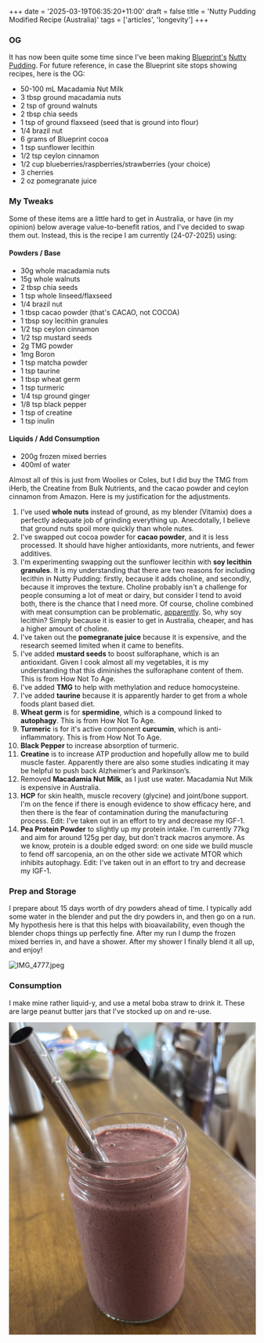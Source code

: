 +++
date = '2025-03-19T06:35:20+11:00'
draft = false
title = 'Nutty Pudding Modified Recipe (Australia)'
tags = ['articles', 'longevity']
+++

### OG

It has now been quite some time since I've been making [Blueprint's](https://protocol.bryanjohnson.com/Step-1-Step-2-Step-3) [Nutty Pudding](https://www.youtube.com/watch?v=8eb_41ZpyOQ). For future reference, in case the Blueprint site stops showing recipes, here is the OG:

- 50-100 mL Macadamia Nut Milk
- 3 tbsp ground macadamia nuts 
- 2 tsp of ground walnuts
- 2 tbsp chia seeds
- 1 tsp of ground flaxseed (seed that is ground into flour)
- 1/4 brazil nut
- 6 grams of Blueprint cocoa 
- 1 tsp sunflower lecithin
- 1/2 tsp ceylon cinnamon
- 1/2 cup blueberries/raspberries/strawberries (your choice)
- 3 cherries
- 2 oz pomegranate juice

### My Tweaks

Some of these items are a little hard to get in Australia, or have (in my opinion) below average value-to-benefit ratios, and I've decided to swap them out. Instead, this is the recipe I am currently (24-07-2025) using:


#### Powders / Base

- 30g whole macadamia nuts
- 15g whole walnuts
- 2 tbsp chia seeds
- 1 tsp whole linseed/flaxseed
- 1/4 brazil nut
- 1 tbsp cacao powder (that's CACAO, not COCOA)
- 1 tbsp soy lecithin granules
- 1/2 tsp ceylon cinnamon
- 1/2 tsp mustard seeds
- 2g TMG powder
- 1mg Boron
- 1 tsp matcha powder
- 1 tsp taurine
- 1 tbsp wheat germ
- 1 tsp turmeric
- 1/4 tsp ground ginger
- 1/8 tsp black pepper
- 1 tsp of creatine
- 1 tsp inulin

#### Liquids / Add Consumption

- 200g frozen mixed berries
- 400ml of water

Almost all of this is just from Woolies or Coles, but I did buy the TMG from iHerb, the Creatine from Bulk Nutrients, and the cacao powder and ceylon cinnamon from Amazon. Here is my justification for the adjustments.

1. I've used **whole nuts** instead of ground, as my blender (Vitamix) does a perfectly adequate job of grinding everything up. Anecdotally, I believe that ground nuts spoil more quickly than whole nutes.
2. I've swapped out cocoa powder for **cacao powder**, and it is less processed. It should have higher antioxidants, more nutrients, and fewer additives.
3. I'm experimenting swapping out the sunflower lecithin with **soy lecithin granules**. It is my understanding that there are two reasons for including lecithin in Nutty Pudding: firstly, because it adds choline, and secondly, because it improves the texture. Choline probably isn't a challenge for people consuming a lot of meat or dairy, but consider I tend to avoid both, there is the chance that I need more. Of course, choline combined with meat consumption can be problematic, [apparently](https://nutritionfacts.org/video/carnitine-choline-cancer-and-cholesterol-the-tmao-connection/). So, why soy lecithin? Simply because it is easier to get in Australia, cheaper, and has a higher amount of choline.
4. I've taken out the **pomegranate juice** because it is expensive, and the research seemed limited when it came to benefits.
5. I've added **mustard seeds** to boost sulforaphane, which is an antioxidant. Given I cook almost all my vegetables, it is my understanding that this diminishes the sulforaphane content of them. This is from How Not To Age.
6. I've added **TMG** to help with methylation and reduce homocysteine.
7. I've added **taurine** because it is apparently harder to get from a whole foods plant based diet.
8. **Wheat germ** is for **spermidine**, which is a compound linked to **autophagy**. This is from How Not To Age.
9. **Turmeric** is for it's active component **curcumin**, which is anti-inflammatory. This is from How Not To Age.
10. **Black Pepper** to increase absorption of turmeric.
11. **Creatine** is to increase ATP production and hopefully allow me to build muscle faster. Apparently there are also some studies indicating it may be helpful to push back Alzheimer’s and Parkinson’s.
12. Removed **Macadamia Nut Milk**, as I just use water. Macadamia Nut Milk is expensive in Australia.
13. **HCP** for skin health, muscle recovery (glycine) and joint/bone support. I'm on the fence if there is enough evidence to show efficacy here, and then there is the fear of contamination during the manufacturing process. Edit: I've taken out in an effort to try and decrease my IGF-1.
14. **Pea Protein Powder** to slightly up my protein intake. I'm currently 77kg and aim for around 125g per day, but don't track macros anymore. As we know, protein is a double edged sword: on one side we build muscle to fend off sarcopenia, an on the other side we activate MTOR which inhibits autophagy.  Edit: I've taken out in an effort to try and decrease my IGF-1.

### Prep and Storage

I prepare about 15 days worth of dry powders ahead of time. I typically add some water in the blender and put the dry powders in, and then go on a run. My hypothesis here is that this helps with bioavailability, even though the blender chops things up perfectly fine. After my run I dump the frozen mixed berries in, and have a shower. After my shower I finally blend it all up, and enjoy!

![IMG_4777.jpeg](IMG_4777.jpeg)

### Consumption

I make mine rather liquid-y, and use a metal boba straw to drink it. These are large peanut butter jars that I've stocked up on and re-use.

![](0867C9DA-7505-4231-A9DF-6F53505297B1_1_201_a.jpeg)
